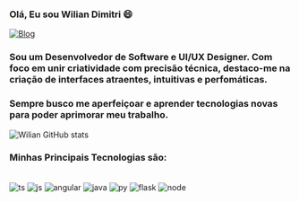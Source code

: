 ### Olá, Eu sou Wilian Dimitri 😄

[![Blog](https://img.shields.io/badge/LinkedIn-0077B5?style=for-the-badge&logo=linkedin&logoColor=white)](https://www.linkedin.com/in/wilian-dimitri/)

### Sou um Desenvolvedor de Software e UI/UX Designer. Com foco em unir criatividade com precisão técnica, destaco-me na criação de interfaces atraentes, intuitivas e perfomáticas. 

### Sempre busco me aperfeiçoar e aprender tecnologias novas para poder aprimorar meu trabalho.

![Wilian GitHub stats](https://github-readme-stats.vercel.app/api?username=Eziliun&show_icons=true&theme=radical)

### Minhas Principais Tecnologias são:

<div style="display: inline_block"> 
<br/>

<img align="center" alt="ts" src="https://img.shields.io/badge/TypeScript-007ACC?style=for-the-badge&logo=typescript&logoColor=white">
<img align="center" alt="js" src="https://img.shields.io/badge/JavaScript-F7DF1E?style=for-the-badge&logo=javascript&logoColor=black">
<img align="center" alt="angular" src="https://img.shields.io/badge/Angular-DD0031?style=for-the-badge&logo=angular&logoColor=white">
<img align="center" alt="java" src="https://img.shields.io/badge/Java-ED8B00?style=for-the-badge&logo=openjdk&logoColor=white">
<img align="center" alt="py" src="https://img.shields.io/badge/Python-14354C?style=for-the-badge&logo=python&logoColor=white">
<img align="center" alt="flask" src="https://img.shields.io/badge/Flask-000000?style=for-the-badge&logo=flask&logoColor=white">
<img align="center" alt="node" src="https://img.shields.io/badge/Node.js-43853D?style=for-the-badge&logo=node.js&logoColor=white">
</div>
